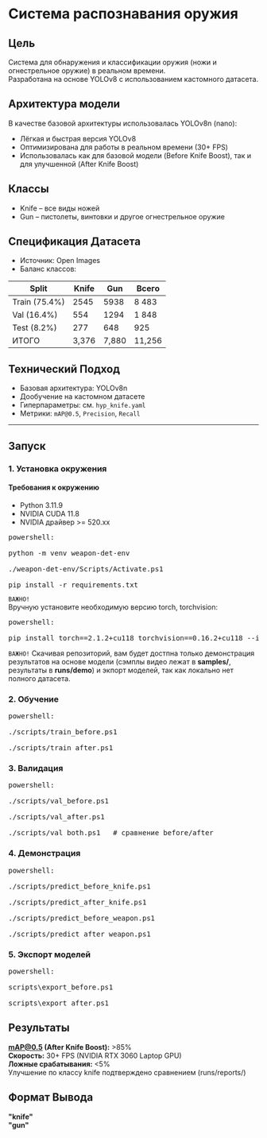 #  Система распознавания оружия

##  Цель
Система для обнаружения и классификации оружия (ножи и огнестрельное оружие) в реальном времени.  
Разработана на основе YOLOv8 с использованием кастомного датасета.

##  Архитектура модели
В качестве базовой архитектуры использовалась YOLOv8n (nano):
- Лёгкая и быстрая версия YOLOv8
- Оптимизирована для работы в реальном времени (30+ FPS)
- Использовалась как для базовой модели (Before Knife Boost), так и для улучшенной (After Knife Boost)

## Классы
- Knife – все виды ножей  
- Gun – пистолеты, винтовки и другое огнестрельное оружие

## Спецификация Датасета
- Источник: Open Images  
- Баланс классов:

| Split        | Knife | Gun   | Всего |
|--------------|-------|-------|-------|
| Train (75.4%)|  2545 |  5938 | 8 483 |
| Val (16.4%)  |  554  |  1294 | 1 848 |
| Test (8.2%)  |   277 |   648 |   925 |
|    ИТОГО     | 3,376 | 7,880 | 11,256|

## Технический Подход
- Базовая архитектура: YOLOv8n  
- Дообучение на кастомном датасете  
- Гиперпараметры: см. `hyp_knife.yaml`  
- Метрики: `mAP@0.5`, `Precision`, `Recall` 


---

## Запуск

### 1. Установка окружения
#### Требования к окружению
- Python 3.11.9
- NVIDIA CUDA 11.8
- NVIDIA драйвер >= 520.xx


<pre>
powershell:

python -m venv weapon-det-env

./weapon-det-env/Scripts/Activate.ps1

pip install -r requirements.txt  
</pre>
```ВАЖНО!```  
Вручную установите необходимую версию torch, torchvision:  
<pre>
powershell:

pip install torch==2.1.2+cu118 torchvision==0.16.2+cu118 --index-url https://download.pytorch.org/whl/cu118
</pre>

```ВАЖНО!```
Скачивая репозиторий, вам будет достпна только демонстрация результатов на основе модели (сэмплы видео лежат в **samples/**, результаты в **runs/demo**) и экпорт моделей, так как локально нет полного датасета.  




### 2. Обучение
<pre>
powershell:

./scripts/train_before.ps1

./scripts/train_after.ps1  
</pre>

### 3. Валидация  
<pre>
powershell:

./scripts/val_before.ps1

./scripts/val_after.ps1

./scripts/val_both.ps1   # сравнение before/after  
</pre>
### 4. Демонстрация 
<pre>
powershell:

./scripts/predict_before_knife.ps1  

./scripts/predict_after_knife.ps1  

./scripts/predict_before_weapon.ps1  

./scripts/predict_after_weapon.ps1  
</pre>

### 5. Экспорт моделей
<pre>
powershell:

scripts\export_before.ps1  

scripts\export_after.ps1  
</pre>

## Результаты
**mAP@0.5 (After Knife Boost):** >85%  
**Скорость:** 30+ FPS (NVIDIA RTX 3060 Laptop GPU)  
**Ложные срабатывания:** <5%  
Улучшение по классу knife подтверждено сравнением (runs/reports/)

## Формат Вывода  
**"knife"  
"gun"**